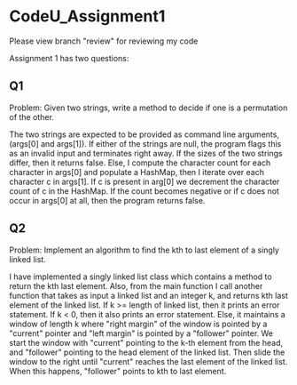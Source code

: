 # CodeU_Assignment1
Please view branch "review" for reviewing my code

Assignment 1 has two questions:
## Q1
Problem: Given two strings, write a method to decide if one is a permutation of the other. 

The two strings are expected to be provided as command line arguments, (args[0] and args[1]).
If either of the strings are null, the program flags this as an invalid input and terminates right away.
If the sizes of the two strings differ, then it returns false.
Else, I compute the character count for each character in args[0] and populate a HashMap, then I iterate over each character c in args[1]. If c is present in arg[0] we decrement the character count of c in the HashMap. If the count becomes negative or if c does not occur in args[0] at all, then the program returns false.
## Q2 
Problem: Implement an algorithm to find the kth to last element of a singly linked list.

I have implemented a singly linked list class which contains a method to return the kth last element. Also, from the main function I call another function that takes as input a linked list and an integer k, and returns kth last element of the linked list. 
If k >= length of linked list, then it prints an error statement.
If k < 0, then it also prints an error statement.
Else, it maintains a window of length k where "right margin" of the window is pointed by a "current" pointer and "left margin" is pointed by a "follower" pointer. We start the window with "current" pointing to the k-th element from the head, and "follower" pointing to the head element of the linked list. Then slide the window to the right until "current" reaches the last element of the linked list. When this happens, "follower" points to kth to last element.
